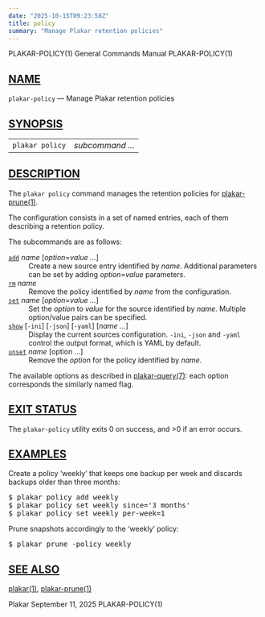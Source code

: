 ```yaml
---
date: "2025-10-15T09:23:58Z"
title: policy
summary: "Manage Plakar retention policies"
---
```

<div class="head" role="doc-pageheader" aria-label="Manual header
  line"><span class="head-ltitle">PLAKAR-POLICY(1)</span>
  <span class="head-vol">General Commands Manual</span>
  <span class="head-rtitle">PLAKAR-POLICY(1)</span></div>
<main class="manual-text">
<section class="Sh">
<h2 class="Sh" id="NAME"><a class="permalink" href="#NAME">NAME</a></h2>
<p class="Pp"><code class="Nm">plakar-policy</code> &#x2014;
    <span class="Nd" role="doc-subtitle">Manage Plakar retention
  policies</span></p>
</section>
<section class="Sh">
<h2 class="Sh" id="SYNOPSIS"><a class="permalink" href="#SYNOPSIS">SYNOPSIS</a></h2>
<table class="Nm">
  <tr>
    <td><code class="Nm">plakar policy</code></td>
    <td><var class="Ar">subcommand ...</var></td>
  </tr>
</table>
</section>
<section class="Sh">
<h2 class="Sh" id="DESCRIPTION"><a class="permalink" href="#DESCRIPTION">DESCRIPTION</a></h2>
<p class="Pp">The <code class="Nm">plakar policy</code> command manages the
    retention policies for
    <a class="Xr" href="../plakar-prune/" aria-label="plakar-prune, section
    1">plakar-prune(1)</a>.</p>
<p class="Pp">The configuration consists in a set of named entries, each of them
    describing a retention policy.</p>
<p class="Pp">The subcommands are as follows:</p>
<dl class="Bl-tag">
  <dt id="add"><a class="permalink" href="#add"><code class="Cm">add</code></a>
    <var class="Ar">name</var>
    [<var class="Ar">option</var><span class="No">=</span><var class="Ar">value
    ...</var>]</dt>
  <dd>Create a new source entry identified by <var class="Ar">name</var>.
      Additional parameters can be set by adding
      <var class="Ar">option</var><span class="No">=</span><var class="Ar">value</var>
      parameters.</dd>
  <dt id="rm"><a class="permalink" href="#rm"><code class="Cm">rm</code></a>
    <var class="Ar">name</var></dt>
  <dd>Remove the policy identified by <var class="Ar">name</var> from the
      configuration.</dd>
  <dt id="set"><a class="permalink" href="#set"><code class="Cm">set</code></a>
    <var class="Ar">name</var>
    [<var class="Ar">option</var><span class="No">=</span><var class="Ar">value
    ...</var>]</dt>
  <dd>Set the <var class="Ar">option</var> to <var class="Ar">value</var> for
      the source identified by <var class="Ar">name</var>. Multiple option/value
      pairs can be specified.</dd>
  <dt id="show"><a class="permalink" href="#show"><code class="Cm">show</code></a>
    [<code class="Fl">-ini</code>] [<code class="Fl">-json</code>]
    [<code class="Fl">-yaml</code>] [<var class="Ar">name ...</var>]</dt>
  <dd>Display the current sources configuration. <code class="Fl">-ini</code>,
      <code class="Fl">-json</code> and <code class="Fl">-yaml</code> control
      the output format, which is YAML by default.</dd>
  <dt id="unset"><a class="permalink" href="#unset"><code class="Cm">unset</code></a>
    <var class="Ar">name</var> [option ...]</dt>
  <dd>Remove the <var class="Ar">option</var> for the policy identified by
      <var class="Ar">name</var>.</dd>
</dl>
<p class="Pp">The available options as described in
    <a class="Xr" href="../plakar-query/" aria-label="plakar-query, section
    7">plakar-query(7)</a>: each option corresponds the similarly named
  flag.</p>
</section>
<section class="Sh">
<h2 class="Sh" id="EXIT_STATUS"><a class="permalink" href="#EXIT_STATUS">EXIT
  STATUS</a></h2>
<p class="Pp">The <code class="Nm">plakar-policy</code> utility exits&#x00A0;0
    on success, and&#x00A0;&gt;0 if an error occurs.</p>
</section>
<section class="Sh">
<h2 class="Sh" id="EXAMPLES"><a class="permalink" href="#EXAMPLES">EXAMPLES</a></h2>
<p class="Pp">Create a policy &#x2018;weekly&#x2019; that keeps one backup per
    week and discards backups older than three months:</p>
<div class="Bd Pp Li">
<pre>$ plakar policy add weekly
$ plakar policy set weekly since='3 months'
$ plakar policy set weekly per-week=1</pre>
</div>
<p class="Pp">Prune snapshots accordingly to the &#x2018;weekly&#x2019;
  policy:</p>
<div class="Bd Pp Li">
<pre>$ plakar prune -policy weekly</pre>
</div>
</section>
<section class="Sh">
<h2 class="Sh" id="SEE_ALSO"><a class="permalink" href="#SEE_ALSO">SEE
  ALSO</a></h2>
<p class="Pp"><a class="Xr" href="../plakar/" aria-label="plakar, section
    1">plakar(1)</a>,
    <a class="Xr" href="../plakar-prune/" aria-label="plakar-prune, section
    1">plakar-prune(1)</a></p>
</section>
</main>
<div class="foot" role="doc-pagefooter" aria-label="Manual footer
  line"><span class="foot-left">Plakar</span> <span class="foot-date">September
  11, 2025</span> <span class="foot-right">PLAKAR-POLICY(1)</span></div>

